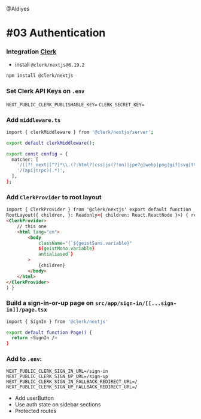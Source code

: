 @Aldiyes

# #03 Authentication

### Integration [Clerk](https://clerk.com/)

- install `@clerk/nextjs@6.19.2`

```bash
npm install @clerk/nextjs
```

### Set Clerk API Keys on `.env`

`NEXT_PUBLIC_CLERK_PUBLISHABLE_KEY=`
`CLERK_SECRET_KEY=`

### Add `middleware.ts`

```bash
import { clerkMiddleware } from '@clerk/nextjs/server';

export default clerkMiddleware();

export const config = {
  matcher: [
    '/((?!_next|[^?]*\\.(?:html?|css|js(?!on)|jpe?g|webp|png|gif|svg|ttf|woff2?|ico|csv|docx?|xlsx?|zip|webmanifest)).*)',
    '/(api|trpc)(.*)',
  ],
};
```

### Add `ClerkProvider` to root layout

```html
import { ClerkProvider } from '@clerk/nextjs' export default function
RootLayout({ children, }: Readonly<{ children: React.ReactNode }>) { return (
<ClerkProvider>
	// this one
	<html lang="en">
		<body
			className="{`${geistSans.variable}"
			${geistMono.variable}
			antialiased`}
		>
			{children}
		</body>
	</html>
</ClerkProvider>
) }
```

### Build a sign-in-or-up page on `src/app/sign-in/[[...sign-in]]/page.tsx`

```bash
import { SignIn } from '@clerk/nextjs'

export default function Page() {
  return <SignIn />
}
```

### Add to `.env`:

`NEXT_PUBLIC_CLERK_SIGN_IN_URL=/sign-in`
`NEXT_PUBLIC_CLERK_SIGN_UP_URL=/sign-up`
`NEXT_PUBLIC_CLERK_SIGN_IN_FALLBACK_REDIRECT_URL=/`
`NEXT_PUBLIC_CLERK_SIGN_UP_FALLBACK_REDIRECT_URL=/`

- Add userButton
- Use auth state on sidebar sections
- Protected routes
